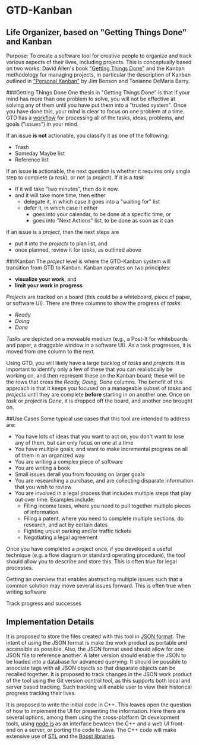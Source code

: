 # GTD-Kanban
## Life Organizer, based on "Getting Things Done" and Kanban

Purpose: To create a software tool for creative people to organize and track various aspects of their lives, including projects. This is conceptually based on two works: David Allen's book ["Getting Things Done"](https://en.wikipedia.org/wiki/Getting_Things_Done) and the Kanban methodology for managing projects, in particular the description of Kanban outlined in ["Personal Kanban"](http://www.personalkanban.com/) by Jim Benson and Tonianne DeMaria Barry.

###Getting Things Done
One thesis in "Getting Things Done" is that if your mind has more than one problem to solve, you will not be effective at solving any of them until you have put them into a "trusted system". Once you have done this, your mind is clear to focus on one problem at a time. GTD has a [workflow](https://en.wikipedia.org/wiki/Getting_Things_Done#/media/File:GTDcanonical.png) for processing all of the tasks, ideas, problems, and goals ("issues") in your mind.

If an issue **is not** actionable, you classify it as one of the following:
-  Trash
-  Someday Maybe list
-  Reference list

If an issue **is** actionable, the next question is whether it requires only single step to complete (a *task*), or not (a *project*). If it is a *task*
- If it will take "two minutes", then do it now.
- and it will take more time, then either
  - delegate it, in which case it goes into a "waiting for" list
  - defer it, in which case it either
    - goes into your calendar, to be done at a specific time, or
    - goes into "Next Actions" list, to be done as soon as it can

If an issue is a *project*, then the next steps are
  - put it into the *projects* to plan list, and
  - once planned, review it for *tasks*, as outlined above

###Kanban
The *project* level is where the GTD-Kanban system will transition from GTD to Kanban. Kanban operates on two principles:
  - **visualize your work**, and
  - **limit your work in progress**

*Projects* are tracked on a board (this could be a whiteboard, piece of paper, or software UI). There are three columns to show the progress of *tasks*:
  - *Ready*
  - *Doing*
  - *Done*

*Tasks* are depicted on a moveable medium (e.g., a Post-It for whiteboards and paper, a draggable window in a software UI). As a task progresses, it is moved from one column to the next.

Using GTD, you will likely have a large backlog of *tasks* and *projects*. It is important to identify only a few of these that you can realistically be working on, and then represent these on the Kanban board; these will be the rows that cross the *Ready, Doing, Done* columns. The benefit of this approach is that it keeps you focused on a manageable subset of *tasks* and *projects* until they are complete **before** starting in on another one. Once on *task* or *project* is *Done*, it is dropped off the board, and another one brought on. 

##Use Cases
Some typical use cases that this tool are intended to address are:
  - You have lots of ideas that you want to act on, you don't want to lose any of them, but can only focus on one at a time
  - You have multiple goals, and want to make incremental progress on all of them in an organized way
  - You are writing a complex piece of software
  - You are writing a book
  - Small issues derail you from focusing on larger goals
  - You are researching a purchase, and are collecting disparate information that you wish to review
  - You are involved in a legal process that includes multiple steps that play out over time. Examples include:
    - Filing income taxes, where you need to pull together multiple pieces of information
    - Filing a patent, where you need to complete multiple sections, do research, and act by certain dates
    - Fighting unjust parking and/or traffic tickets
    - Negotiating a legal agreement

Once you have completed a project once, if you developed a useful technique (e.g. a flow diagram or standard operating procedure), the tool should allow you to describe and store this. This is often true for legal processes.

Getting an overview that enables abstracting multiple issues such that a common solution may move several issues forward. This is often true when writing software

Track progress and successes

## Implementation Details
It is proposed to store the files created with this tool in [JSON format](http://www.json.org/). The intent of using the JSON format is make the work product as portable and accessible as possible. Also, the JSON format used should allow for one JSON file to reference another. A later version should enable the JSON to be loaded into a database for advanced querying. It should be possible to associate tags with all JSON objects so that disparate objects can be recalled together. It is proposed to track changes in the JSON work product of the tool using the Git version control tool, as this supports both local and server based tracking. Such tracking will enable user to view their historical progress tracking their lives.

It is proposed to write the initial code in C++. This leaves open the question of how to implement the UI for presenting the information. Here there are several options, among them using the cross-platform Qt development tools, using [node.js](https://nodejs.org/en/about/) as an interface bewteen the C++ and a web UI front-end on a server, or porting the code to Java. The C++ code will make extensive use of [STL](https://en.wikipedia.org/wiki/Standard_Template_Library) and the [Boost libraries](https://en.wikipedia.org/wiki/Boost_(C%2B%2B_libraries)).
